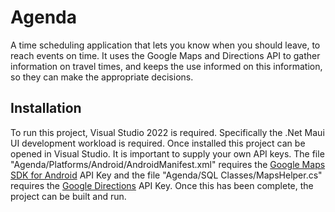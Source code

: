 # Agenda
A time scheduling application that lets you know when you should leave, to reach events on time. It uses the Google Maps and Directions API to gather information on travel times, and keeps the use informed on this information, so they can make the appropriate decisions. 

## Installation
To run this project, Visual Studio 2022 is required. Specifically the .Net Maui UI development workload is required. Once installed this project can be opened in Visual Studio. It is important to supply your own API keys. The file "Agenda/Platforms/Android/AndroidManifest.xml" requires the [Google Maps SDK for Android](https://developers.google.com/maps/documentation/android-sdk?_gl=1*nramr2*_up*MQ..*_ga*MTA0MTg5MjAzMS4xNzM0OTY4OTc2*_ga_NRWSTWS78N*MTczNDk2ODk3Ni4xLjEuMTczNDk2ODk3Ny4wLjAuMA..) API Key and the file "Agenda/SQL Classes/MapsHelper.cs" requires the [Google Directions](https://developers.google.com/maps/documentation/directions?_gl=1*alld8d*_up*MQ..*_ga*MTIxMzgyNTY0OS4xNzM0OTY5MTYy*_ga_NRWSTWS78N*MTczNDk2OTE2Mi4xLjEuMTczNDk2OTE2Mi4wLjAuMA..) API Key. Once this has been complete, the project can be built and run. 
